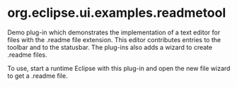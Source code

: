 org.eclipse.ui.examples.readmetool
==================================

Demo plug-in which demonstrates the implementation of a text editor for files with the .readme file extension. This editor contributes entries to the toolbar and to the statusbar.  The plug-ins also adds a wizard to create .readme files.

To use, start a runtime Eclipse with this plug-in and open the new file wizard to get a .readme file. 

